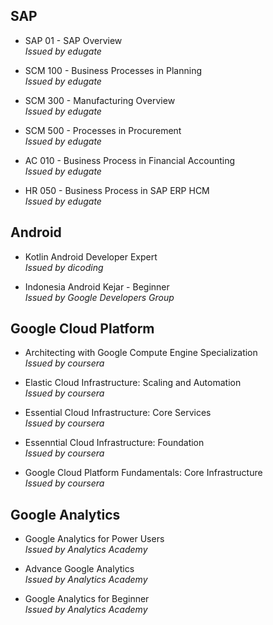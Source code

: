## SAP

- SAP 01 - SAP Overview <br/>
  *Issued by edugate*

- SCM 100 - Business Processes in Planning<br/>
  *Issued by edugate*

- SCM 300 - Manufacturing Overview<br/>
  *Issued by edugate*

- SCM 500 - Processes in Procurement<br/>
  *Issued by edugate*

- AC 010 - Business Process in Financial Accounting<br/>
  *Issued by edugate*

- HR 050 - Business Process in SAP ERP HCM<br/>
  *Issued by edugate*


## Android

- Kotlin Android Developer Expert<br/>
  *Issued by dicoding*

- Indonesia Android Kejar - Beginner<br/>
  *Issued by Google Developers Group*


## Google Cloud Platform

- Architecting with Google Compute Engine Specialization<br/>
  *Issued by coursera*

- Elastic Cloud Infrastructure: Scaling and Automation<br/>
  *Issued by coursera*

- Essential Cloud Infrastructure: Core Services<br/>
  *Issued by coursera*

- Essenntial Cloud Infrastructure: Foundation<br/>
  *Issued by coursera*

- Google Cloud Platform Fundamentals: Core Infrastructure<br/>
  *Issued by coursera*

## Google Analytics

- Google Analytics for Power Users<br/>
  *Issued by Analytics Academy*

- Advance Google Analytics<br/>
  *Issued by Analytics Academy*

- Google Analytics for Beginner<br/>
  *Issued by Analytics Academy*